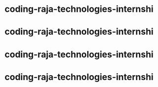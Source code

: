 # coding-raja-technologies-internshi
# coding-raja-technologies-internshi
# coding-raja-technologies-internshi
# coding-raja-technologies-internshi
